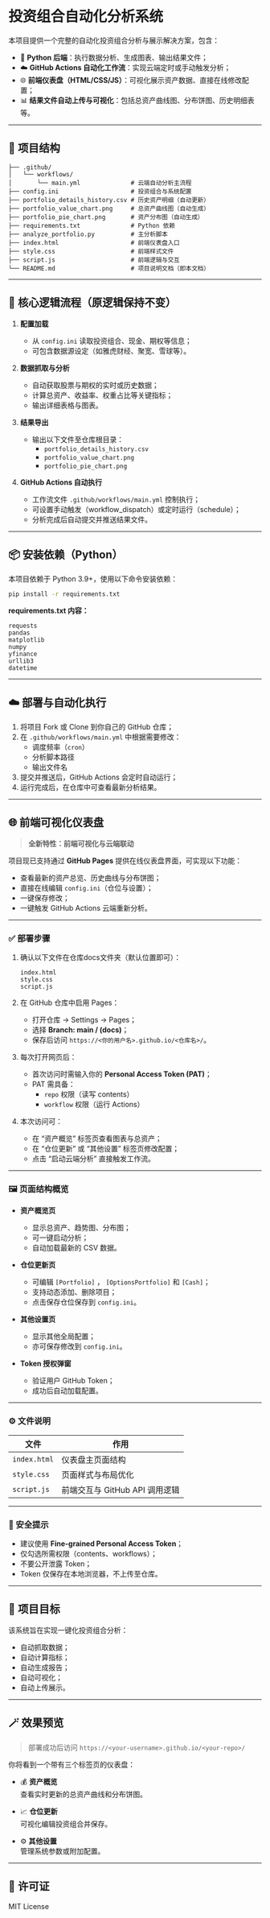 # 投资组合自动化分析系统

本项目提供一个完整的自动化投资组合分析与展示解决方案，包含：

- 🧠 **Python 后端**：执行数据分析、生成图表、输出结果文件；
- ☁️ **GitHub Actions 自动化工作流**：实现云端定时或手动触发分析；
- 🌐 **前端仪表盘（HTML/CSS/JS）**：可视化展示资产数据、直接在线修改配置；
- 📊 **结果文件自动上传与可视化**：包括总资产曲线图、分布饼图、历史明细表等。

---

## 🧩 项目结构

```
├── .github/
│   └── workflows/
│       └── main.yml              # 云端自动分析主流程
├── config.ini                    # 投资组合与系统配置
├── portfolio_details_history.csv # 历史资产明细（自动更新）
├── portfolio_value_chart.png     # 总资产曲线图（自动生成）
├── portfolio_pie_chart.png       # 资产分布图（自动生成）
├── requirements.txt              # Python 依赖
├── analyze_portfolio.py          # 主分析脚本
├── index.html                    # 前端仪表盘入口
├── style.css                     # 前端样式文件
├── script.js                     # 前端逻辑与交互
└── README.md                     # 项目说明文档（即本文档）
```

---

## 🚀 核心逻辑流程（原逻辑保持不变）

1. **配置加载**
   - 从 `config.ini` 读取投资组合、现金、期权等信息；
   - 可包含数据源设定（如雅虎财经、聚宽、雪球等）。

2. **数据抓取与分析**
   - 自动获取股票与期权的实时或历史数据；
   - 计算总资产、收益率、权重占比等关键指标；
   - 输出详细表格与图表。

3. **结果导出**
   - 输出以下文件至仓库根目录：
     - `portfolio_details_history.csv`
     - `portfolio_value_chart.png`
     - `portfolio_pie_chart.png`

4. **GitHub Actions 自动执行**
   - 工作流文件 `.github/workflows/main.yml` 控制执行；
   - 可设置手动触发（workflow_dispatch）或定时运行（schedule）；
   - 分析完成后自动提交并推送结果文件。

---

## 📦 安装依赖（Python）

本项目依赖于 Python 3.9+，使用以下命令安装依赖：

```bash
pip install -r requirements.txt
```

**requirements.txt 内容：**

```
requests
pandas
matplotlib
numpy
yfinance
urllib3
datetime
```

---

## ☁️ 部署与自动化执行

1. 将项目 Fork 或 Clone 到你自己的 GitHub 仓库；
2. 在 `.github/workflows/main.yml` 中根据需要修改：
   - 调度频率（`cron`）
   - 分析脚本路径
   - 输出文件名
3. 提交并推送后，GitHub Actions 会定时自动运行；
4. 运行完成后，在仓库中可查看最新分析结果。

---

## 🌐 前端可视化仪表盘

> **全新特性：前端可视化与云端联动**

项目现已支持通过 **GitHub Pages** 提供在线仪表盘界面，可实现以下功能：

- 查看最新的资产总览、历史曲线与分布饼图；
- 直接在线编辑 `config.ini`（仓位与设置）；
- 一键保存修改；
- 一键触发 GitHub Actions 云端重新分析。

---

### ✅ 部署步骤

1. 确认以下文件在仓库docs文件夹（默认位置即可）：
   ```
   index.html
   style.css
   script.js
   ```

2. 在 GitHub 仓库中启用 Pages：
   - 打开仓库 → Settings → Pages；
   - 选择 **Branch: main / (docs)**；
   - 保存后访问 `https://<你的用户名>.github.io/<仓库名>/`。

3. 每次打开网页后：
   - 首次访问时需输入你的 **Personal Access Token (PAT)**；
   - PAT 需具备：
     - `repo` 权限（读写 contents）
     - `workflow` 权限（运行 Actions）

4. 本次访问可：
   - 在 “资产概览” 标签页查看图表与总资产；
   - 在 “仓位更新” 或 “其他设置” 标签页修改配置；
   - 点击 “启动云端分析” 直接触发工作流。

---

### 🖼️ 页面结构概览

- **资产概览页**  
  - 显示总资产、趋势图、分布图；
  - 可一键启动分析；
  - 自动加载最新的 CSV 数据。

- **仓位更新页**  
  - 可编辑 `[Portfolio]` ， `[OptionsPortfolio]` 和 `[Cash]`；
  - 支持动态添加、删除项目；
  - 点击保存仓位保存到 `config.ini`。

- **其他设置页**  
  - 显示其他全局配置；
  - 亦可保存修改到 `config.ini`。

- **Token 授权弹窗**  
  - 验证用户 GitHub Token；
  - 成功后自动加载配置。

---

### ⚙️ 文件说明

| 文件 | 作用 |
|------|------|
| `index.html` | 仪表盘主页面结构 |
| `style.css` | 页面样式与布局优化 |
| `script.js` | 前端交互与 GitHub API 调用逻辑 |

---

### 🔐 安全提示

- 建议使用 **Fine-grained Personal Access Token**；
- 仅勾选所需权限（contents、workflows）；
- 不要公开泄露 Token；
- Token 仅保存在本地浏览器，不上传至仓库。

---

## 🧭 项目目标

该系统旨在实现一键化投资组合分析：
- 自动抓取数据；
- 自动计算指标；
- 自动生成报告；
- 自动可视化；
- 自动上传展示。

---

## 🪄 效果预览

> 部署成功后访问 `https://<your-username>.github.io/<your-repo>/`

你将看到一个带有三个标签页的仪表盘：

- 💰 **资产概览**  
  查看实时更新的总资产曲线和分布饼图。

- 📈 **仓位更新**  
  可视化编辑投资组合并保存。

- ⚙️ **其他设置**  
  管理系统参数或附加配置。

---

## 📄 许可证

MIT License
